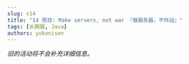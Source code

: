```yaml
---
slug: s14
title: "14 周目: Make servers, not war 『做服务器，不作战』"
tags: [长期服, Java]
authors: yukonisen
---
```


*旧的活动将不会补充详细信息。*

<!--truncate-->

